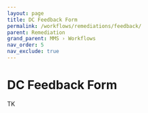 ```yaml
---
layout: page
title: DC Feedback Form
permalink: /workflows/remediations/feedback/
parent: Remediation
grand_parent: MMS › Workflows
nav_order: 5
nav_exclude: true
---
```


# DC Feedback Form
TK